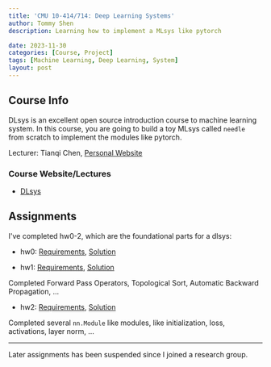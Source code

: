 ```yaml
---
title: 'CMU 10-414/714: Deep Learning Systems'
author: Tommy Shen
description: Learning how to implement a MLsys like pytorch

date: 2023-11-30
categories: [Course, Project]
tags: [Machine Learning, Deep Learning, System]
layout: post
---
```


## Course Info

DLsys is an excellent open source introduction course to machine learning system. In this course, you are going to build a toy MLsys called `needle` from scratch to implement the modules like pytorch.

Lecturer: Tianqi Chen, [Personal Website](https://tqchen.com/)

### Course Website/Lectures

- [DLsys](https://dlsyscourse.org/)

## Assignments

I've completed hw0-2, which are the foundational parts for a dlsys:

- hw0: [Requirements](https://github.com/dlsyscourse/hw0/blob/main/hw0.ipynb), [Solution](https://github.com/Ghostlikei/dlsys_hw0)

- hw1: [Requirements](https://github.com/dlsyscourse/hw1/blob/main/hw1.ipynb), [Solution](https://github.com/Ghostlikei/dlsys_hw1)

Completed Forward Pass Operators, Topological Sort, Automatic Backward Propagation, ...

- hw2: [Requirements](https://github.com/dlsyscourse/hw2/blob/main/hw2.ipynb), [Solution](https://github.com/Ghostlikei/dlsys_hw2)

Completed several `nn.Module` like modules, like initialization, loss, activations, layer norm, ...

---

Later assignments has been suspended since I joined a research group.